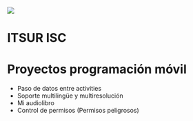 ![](https://i.imgur.com/JY9Zxhq.png)
# ITSUR ISC

# Proyectos programación móvil

  - Paso de datos entre activities
  - Soporte multilingüe y multiresolución
  - Mi audiolibro
  - Control de permisos (Permisos peligrosos)
 
